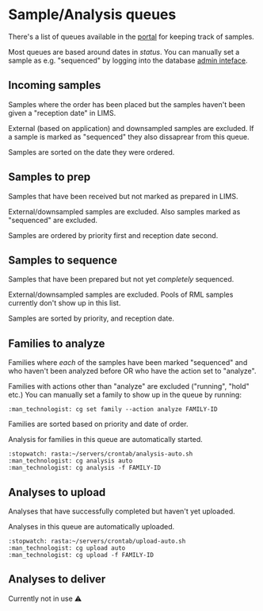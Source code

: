 # Sample/Analysis queues

There's a list of queues available in the [portal][portal] for keeping track of samples.

Most queues are based around dates in _status_. You can manually set a sample as e.g. "sequenced" by logging into the database [admin inteface][clinical-api].

## Incoming samples

Samples where the order has been placed but the samples haven't been given a "reception date" in LIMS.

External (based on application) and downsampled samples are excluded. If a sample is marked as "sequenced" they also dissaprear from this queue.

Samples are sorted on the date they were ordered.

## Samples to prep

Samples that have been received but not marked as prepared in LIMS.

External/downsampled samples are excluded. Also samples marked as "sequenced" are excluded.

Samples are ordered by priority first and reception date second.

## Samples to sequence

Samples that have been prepared but not yet _completely_ sequenced.

External/downsampled samples are excluded. Pools of RML samples currently don't show up in this list.

Samples are sorted by priority, and reception date.

## Families to analyze

Families where _each_ of the samples have been marked "sequenced" and who haven't been analyzed before OR who have the action set to "analyze".

Families with actions other than "analyze" are excluded ("running", "hold" etc.) You can manually set a family to show up in the queue by running:

    :man_technologist: cg set family --action analyze FAMILY-ID

Families are sorted based on priority and date of order.

Analysis for families in this queue are automatically started.

    :stopwatch: rasta:~/servers/crontab/analysis-auto.sh
    :man_technologist: cg analysis auto
    :man_technologist: cg analysis -f FAMILY-ID

## Analyses to upload

Analyses that have successfully completed but haven't yet uploaded.

Analyses in this queue are automatically uploaded.

    :stopwatch: rasta:~/servers/crontab/upload-auto.sh
    :man_technologist: cg upload auto
    :man_technologist: cg upload -f FAMILY-ID

## Analyses to deliver

Currently not in use ⚠️

[portal]: https://clinical.scilifelab.se/
[clinical-api]: https://clinical-api.scilifelab.se/admin/
